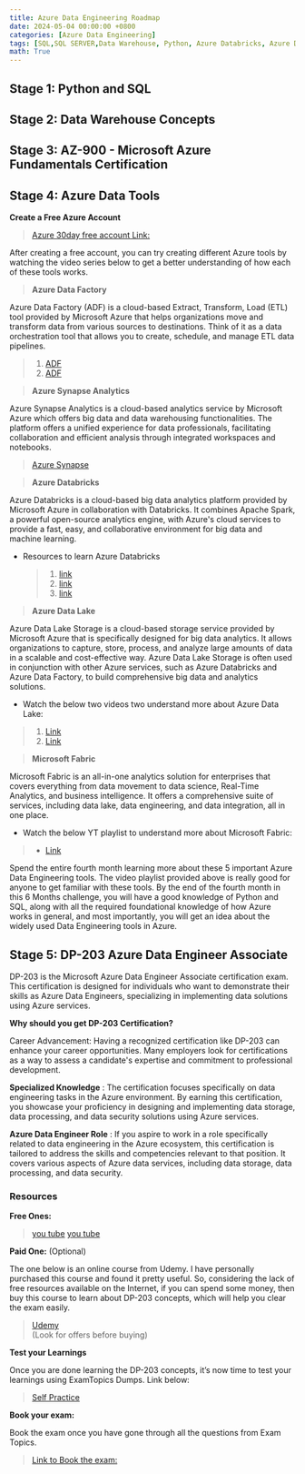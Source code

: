 ```yaml
---
title: Azure Data Engineering Roadmap
date: 2024-05-04 00:00:00 +0800
categories: [Azure Data Engineering]
tags: [SQL,SQL SERVER,Data Warehouse, Python, Azure Databricks, Azure Data Factory, AzuAzure Synapse, Microsoft Fabric]
math: True
---
```


## Stage 1: Python and SQL  


## Stage 2: Data Warehouse Concepts   


## Stage 3: AZ-900 - Microsoft Azure Fundamentals Certification  



## Stage 4: Azure Data Tools  

**Create a Free Azure Account** 

> [Azure 30day free account Link:](https://azure.microsoft.com/en-in/free)

After creating a free account, you can try creating different Azure tools by watching the video 
series below to get a better understanding of how each of these tools works. 
 
> **Azure Data Factory** 
 
Azure Data Factory (ADF) is a cloud-based Extract, Transform, Load (ETL) tool provided by 
Microsoft Azure that helps organizations move and transform data from various sources to 
destinations. Think of it as a data orchestration tool that allows you to create, schedule, and 
manage ETL data pipelines. 

> 1. [ADF](https://www.youtube.com/playlist?list=PLrG_BXEk3kXwTClTt3_28CMz2dZoaFhKD)
> 2. [ADF](https://www.youtube.com/playlist?list=PLMWaZteqtEaLTJffbbBzVOv9C0otal1FO)

> **Azure Synapse Analytics** 
 
Azure Synapse Analytics is a cloud-based analytics service by Microsoft Azure which offers big 
data and data warehousing functionalities. The platform offers a unified experience for data 
professionals, facilitating collaboration and efficient analysis through integrated workspaces and 
notebooks. 

> [Azure Synapse](https://www.youtube.com/playlist?list=PLMWaZteqtEaIZxPCw_0AO1GsqESq3hZc6)
 
> **Azure Databricks**

Azure Databricks is a cloud-based big data analytics platform provided by Microsoft Azure in 
collaboration with Databricks. It combines Apache Spark, a powerful open-source analytics 
engine, with Azure's cloud services to provide a fast, easy, and collaborative environment for big 
data and machine learning. 

- Resources to learn Azure Databricks 

    > 1. [link](https://www.youtube.com/playlist?list=PLrG_BXEk3kXznRvTJXwmazGCvTSxdCMsN) 
    > 2. [link](https://www.youtube.com/playlist?list=PLMWaZteqtEaKi4WAePWtCSQCfQpvBT2U1) 
    > 3. [link](https://www.youtube.com/playlist?list=PLtlmylp_ZK5wF5EbBKRBBATCzS2xbs_53) 

> **Azure Data Lake** 

Azure Data Lake Storage is a cloud-based storage service provided by Microsoft Azure that is 
specifically designed for big data analytics. It allows organizations to capture, store, process, and 
analyze large amounts of data in a scalable and cost-effective way. Azure Data Lake Storage is 
often used in conjunction with other Azure services, such as Azure Databricks and Azure Data 
Factory, to build comprehensive big data and analytics solutions. 

- Watch the below two videos two understand more about Azure Data Lake: 

>    1. [Link](https://www.youtube.com/watch?v=XTQ33RHdeG4&list=PLrG_BXEk3kXxv0IEASoJRTHuRq_DUqrjR&index=6) 
>    2. [Link](https://www.youtube.com/watch?v=B1FgexgPcqg&list=PLrG_BXEk3kXxv0IEASoJRTHuRq_DUqrjR&index=7) 

> **Microsoft Fabric** 

Microsoft Fabric is an all-in-one analytics solution for enterprises that covers everything from 
data movement to data science, Real-Time Analytics, and business intelligence. It offers a 
comprehensive suite of services, including data lake, data engineering, and data integration, all in 
one place.

- Watch the below YT playlist to understand more about Microsoft Fabric: 

> - [Link](https://www.youtube.com/playlist?list=PLrG_BXEk3kXybedCIBBI4lmaIbtbn7MdM)

Spend the entire fourth month learning more about these 5 important Azure Data Engineering 
tools. 
The video playlist provided above is really good for anyone to get familiar with these tools. 
By the end of the fourth month in this 6 Months challenge, you will have a good knowledge of 
Python and SQL, along with all the required foundational knowledge of how Azure works in 
general, and most importantly, you will get an idea about the widely used Data Engineering tools 
in Azure.


## Stage 5: DP-203 Azure Data Engineer Associate  

DP-203 is the Microsoft Azure Data Engineer Associate certification exam. This certification is 
designed for individuals who want to demonstrate their skills as Azure Data Engineers, 
specializing in implementing data solutions using Azure services. 

**Why should you get DP-203 Certification?** 

Career Advancement: Having a recognized certification like DP-203 can enhance your career 
opportunities. Many employers look for certifications as a way to assess a candidate's expertise 
and commitment to professional development. 
    
**Specialized Knowledge** :
The certification focuses specifically on data engineering tasks in the Azure 
environment. By earning this certification, you showcase your proficiency in designing and 
implementing data storage, data processing, and data security solutions using Azure services. 

**Azure Data Engineer Role** : 
If you aspire to work in a role specifically related to data engineering in 
the Azure ecosystem, this certification is tailored to address the skills and competencies relevant 
to that position. It covers various aspects of Azure data services, including data storage, data 
processing, and data security.

### Resources 

**Free Ones:** 

> [you tube](https://www.youtube.com/playlist?list=PL7ZG6NdDdT8NRHDU5shVgGjlua297bm-H)
> [you tube](https://www.youtube.com/playlist?list=PL-oeM7CaGtVjRgNJ5oy9xbrpcOYr3RhZG)

**Paid One:** (Optional) 

The one below is an online course from Udemy. I have personally purchased this course and 
found it pretty useful. So, considering the lack of free resources available on the Internet, if you 
can spend some money, then buy this course to learn about DP-203 concepts, which will help 
you clear the exam easily. 

> [Udemy](https://www.udemy.com/course/dp200exam/)  
(Look for offers before buying) 

**Test your Learnings**

Once you are done learning the DP-203 concepts, it’s now time to test your learnings using 
ExamTopics Dumps. 
Link below: 
> [Self Practice](https://www.examtopics.com/exams/microsoft/dp-203/) 

**Book your exam:**

Book the exam once you have gone through all the questions from Exam Topics. 

> [Link to Book the exam:](https://learn.microsoft.com/en-us/credentials/certifications/exams/dp-203/)

